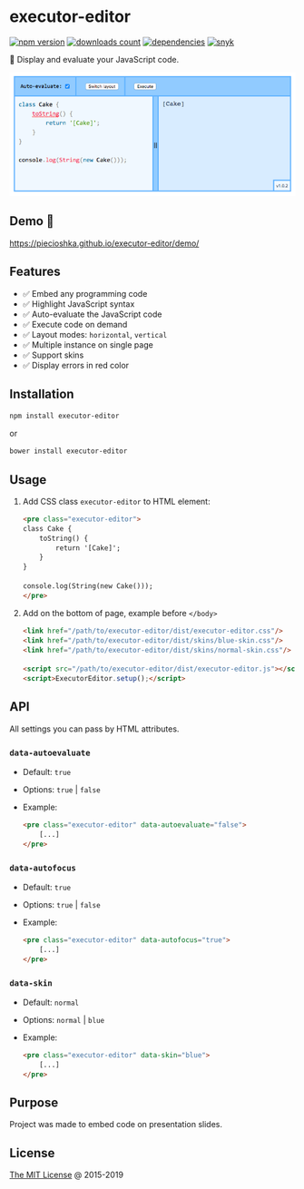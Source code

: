# executor-editor

[![npm version](https://badge.fury.io/js/executor-editor.svg)](https://badge.fury.io/js/executor-editor)
[![downloads count](https://img.shields.io/npm/dt/executor-editor.svg)](https://www.npmjs.com/~piecioshka)
[![dependencies](https://david-dm.org/piecioshka/executor-editor.svg)](https://github.com/piecioshka/executor-editor)
[![snyk](https://snyk.io/test/github/piecioshka/executor-editor/badge.svg?targetFile=package.json)](https://snyk.io/test/github/piecioshka/executor-editor?targetFile=package.json)

:hammer: Display and evaluate your JavaScript code.

![](./screenshots/editor.png)

## Demo 🎉

<https://piecioshka.github.io/executor-editor/demo/>

## Features

* :white_check_mark: Embed any programming code
* :white_check_mark: Highlight JavaScript syntax
* :white_check_mark: Auto-evaluate the JavaScript code
* :white_check_mark: Execute code on demand
* :white_check_mark: Layout modes: `horizontal`, `vertical`
* :white_check_mark: Multiple instance on single page
* :white_check_mark: Support skins
* :white_check_mark: Display errors in red color

## Installation

```bash
npm install executor-editor
```

or

```bash
bower install executor-editor
```

## Usage

1. Add CSS class `executor-editor` to HTML element:

    ```html
    <pre class="executor-editor">
    class Cake {
        toString() {
            return '[Cake]';
        }
    }

    console.log(String(new Cake()));
    </pre>
    ```

2. Add on the bottom of page, example before `</body>`

    ```html
    <link href="/path/to/executor-editor/dist/executor-editor.css"/>
    <link href="/path/to/executor-editor/dist/skins/blue-skin.css"/>
    <link href="/path/to/executor-editor/dist/skins/normal-skin.css"/>

    <script src="/path/to/executor-editor/dist/executor-editor.js"></script>
    <script>ExecutorEditor.setup();</script>
    ```

## API

All settings you can pass by HTML attributes.

### `data-autoevaluate`

* Default: `true`
* Options: `true` | `false`
* Example:

    ```html
    <pre class="executor-editor" data-autoevaluate="false">
        [...]
    </pre>
    ```

### `data-autofocus`

* Default: `true`
* Options: `true` | `false`
* Example:

    ```html
    <pre class="executor-editor" data-autofocus="true">
        [...]
    </pre>
    ```

### `data-skin`

* Default: `normal`
* Options: `normal` | `blue`
* Example:

    ```html
    <pre class="executor-editor" data-skin="blue">
        [...]
    </pre>
    ```

## Purpose

Project was made to embed code on presentation slides.

## License

[The MIT License](https://piecioshka.mit-license.org) @ 2015-2019
